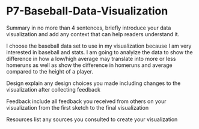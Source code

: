 # P7-Baseball-Data-Visualization

Summary in no more than 4 sentences, briefly introduce your data visualization and add any context that can help readers understand it.

I choose the baseball data set to use in my visualization because I am very interested in baseball and stats. I am going to analyize the data to show the difference in how a low/high average may translate into more or less homeruns as well as show the difference in homeruns and average compared to the height of a player.



Design explain any design choices you made including changes to the visualization after collecting feedback



Feedback include all feedback you received from others on your visualization from the first sketch to the final visualization



Resources list any sources you consulted to create your visualization




